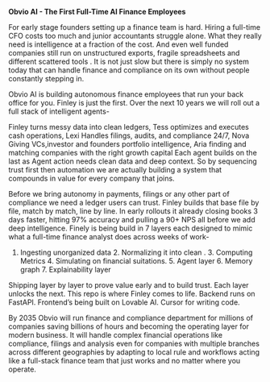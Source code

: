 **Obvio AI - The First Full-Time AI Finance Employees**

For early stage founders setting up a finance team is hard. Hiring a full-time CFO costs too much and junior accountants struggle alone. What they really need is intelligence at a fraction of the cost. And even well funded companies still run on unstructured exports, fragile spreadsheets and different scattered tools . It is not just slow but there is simply no system today that can handle finance and compliance on its own without people constantly stepping in.

Obvio AI is building autonomous finance employees that run your back office for you. Finley is just the first. Over the next 10 years we will roll out a full stack of intelligent agents-

Finley turns messy data into clean ledgers,
Tess optimizes and executes cash operations,
Lexi Handles filings, audits, and compliance 24/7,
Nova Giving VCs,investor and founders portfolio intelligence,
Aria finding and matching companies with the right growth capital
Each agent builds on the last as Agent action needs clean data and deep context. So by sequencing trust first then automation we are actually building a system that compounds in value for every company that joins.

Before we bring autonomy in payments, filings or any other part of compliance we need a ledger users can trust. Finley builds that base file by file, match by match, line by line. In early rollouts it already closing books 3 days faster, hitting 97% accuracy and pulling a 90+ NPS all before we add deep intelligence. Finely is being build in 7 layers each designed to mimic what a full-time finance analyst does across weeks of work-

1. Ingesting unorganized data 2. Normalizing it into clean . 3. Computing Metrics 4. Simulating on financial suitations. 5. Agent layer 6. Memory graph 7. Explainability layer

Shipping layer by layer to prove value early and to build trust. Each layer unlocks the next.
This repo is where Finley comes to life. Backend runs on FastAPI. Frontend’s being built on Lovable AI. Cursor for writing code.

By 2035 Obvio will run finance and compliance department for millions of companies saving billions of hours and becoming the operating layer for modern business. It will handle complex financial operations like compliance, filings and analysis even for companies with multiple branches across different geographies by adapting to local rule and workflows acting like a full-stack finance team that just works and no matter where you operate.


